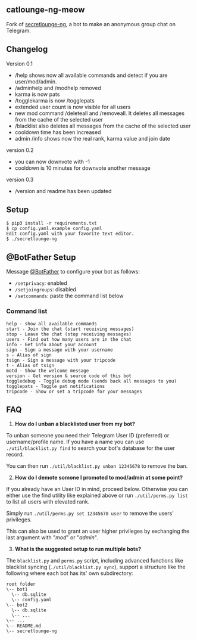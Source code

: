 catlounge-ng-meow
---------------
Fork of [secretlounge-ng](https://github.com/secretlounge/secretlounge-ng), a bot to make an anonymous group chat on Telegram.

## Changelog

Version 0.1 
- /help shows now all available commands and detect if you are user/mod/admin.
- /adminhelp and /modhelp removed
- karma is now pats
- /togglekarma is now /togglepats
- extended user count is now visible for all users
- new mod command /deleteall and /removeall. It deletes all messages from the cache of the selected user
- /blacklist also deletes all messages from the cache of the selected user
- cooldown time has been increased
- admin /info shows now the real rank, karma value and join date

version 0.2
- you can now downvote with -1
- cooldown is 10 minutes for downvote another message

version 0.3
- /version and readme has been updated

## Setup
```
$ pip3 install -r requirements.txt
$ cp config.yaml.example config.yaml
Edit config.yaml with your favorite text editor.
$ ./secretlounge-ng
```

## @BotFather Setup
Message [@BotFather](https://t.me/BotFather) to configure your bot as follows:

* `/setprivacy`: enabled
* `/setjoingroups`: disabled
* `/setcommands`: paste the command list below

### Command list
```
help - show all available commands
start - Join the chat (start receiving messages)
stop - Leave the chat (stop receiving messages)
users - Find out how many users are in the chat
info - Get info about your account
sign - Sign a message with your username
s - Alias of sign
tsign - Sign a message with your tripcode
t - Alias of tsign
motd - Show the welcome message
version - Get version & source code of this bot
toggledebug - Toggle debug mode (sends back all messages to you)
togglepats - Toggle pat notifications
tripcode - Show or set a tripcode for your messages
```

## FAQ

1. **How do I unban a blacklisted user from my bot?**

To unban someone you need their Telegram User ID (preferred) or username/profile name.
If you have a name you can use `./util/blacklist.py find` to search your bot's database for the user record.

You can then run `./util/blacklist.py unban 12345678` to remove the ban.

2. **How do I demote somone I promoted to mod/admin at some point?**

If you already have an User ID in mind, proceed below.
Otherwise you can either use the find utility like explained above or run
`./util/perms.py list` to list all users with elevated rank.

Simply run `./util/perms.py set 12345678 user` to remove the users' privileges.

This can also be used to grant an user higher privileges by exchanging the last argument with "*mod*" or "*admin*".

3. **What is the suggested setup to run multiple bots?**

The `blacklist.py` and `perms.py` script, including advanced functions like blacklist syncing
(`./util/blacklist.py sync`), support a structure like the following where each bot
has its' own subdirectory:

```
root folder
\-- bot1
  \-- db.sqlite
  \-- config.yaml
\-- bot2
  \-- db.sqlite
  \-- ...
\-- ...
\-- README.md
\-- secretlounge-ng
```
